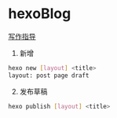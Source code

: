 # hexoBlog

[写作指导](https://hexo.io/zh-cn/docs/writing.html)

1. 新增

```bash
hexo new [layout] <title>
layout: post page draft
```

2. 发布草稿 

```bash
hexo publish [layout] <title>
```

